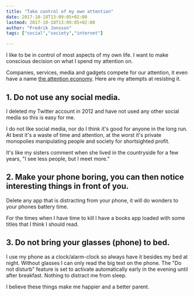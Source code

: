 ```yaml
---
title: "Take control of my own attention"
date: 2017-10-18T13:09:05+02:00
lastmod: 2017-10-18T13:09:05+02:00
author: "Fredrik Jonsson"
tags: ["social","society","internet"]

---
```


I like to be in control of most aspects of my own life. I want to make conscious decision on what I spend my attention on.

Companies, services, media and gadgets compete for our attention, it even have a name [the attention economy](https://en.wikipedia.org/wiki/Attention_economy). Here are my attempts at resisting it.

## 1. Do not use any social media.

I deleted my Twitter account in 2012 and have not used any other social media so this is easy for me.

I do not like social media, nor do I think it's good for anyone in the long run. At best it's a waste of time and attention, at the worst it's private monopolies manipulating people and society for shortsighted profit.

It's like my sisters comment when she lived in the countryside for a few years, "I see less people, but I meet more."

## 2. Make your phone boring, you can then notice interesting things in front of you.

Delete any app that is distracting from your phone, it will do wonders to your phones battery time.

For the times when I have time to kill I have a books app loaded with some titles that I think I should read.

## 3. Do not bring your glasses (phone) to bed.

I use my phone as a clock/alarm-clock so always have it besides my bed at night. Without glasses I can only read the big text on the phone. The "Do not disturb" feature is set to activate automatically early in the evening until after breakfast. Nothing to distract me from sleep.

I believe these things make me happier and a better parent.
